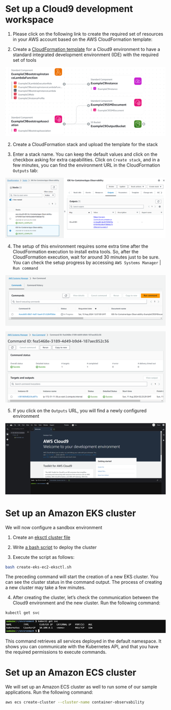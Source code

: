 # Set up a Cloud9 development workspace

1. Please click on the following link to create the required set of resources in your AWS account based on the AWS CloudFormation template:

1. Create a [CloudFormation template](/cloud9.yaml) for a Cloud9 environment to have a standard integrated development environment (IDE) with the required set of tools

![app-composer](/images/application-composer-2024-08-10T111846.614Z3te-cloud9.yaml.png)

2. Create a CloudFormation stack and upload the template for the stack

3. Enter a stack name. You can keep the default values and click on the checkbox asking for extra capabilities. Click on `Create stack`, and in a few minutes, you can find the environment URL in the CloudFormation `Outputs` tab:

![cloud9](/images/cloud9.png)

4. The setup of this environment requires some extra time after the CloudFormation execution to install extra tools. So, after the CloudFormation execution, wait for around 30 minutes just to be sure. You can check the setup progress by accessing `AWS Systems Manager` | `Run command`

![ssm-inprogress](/images/ssm-inprogress.png)

![ssm-complete](/images/ssm-complete.png)

5. If you click on the `Outputs` URL, you will find a newly configured environment

![c9-console](/images/c9-console.png)

# Set up an Amazon EKS cluster

We will now configure a sandbox environment

1. Create an [eksctl cluster file](../eks-ec2-eksctl.yaml)

2. Write [a bash script](../create-eks-ec2-eksctl.sh) to deploy the cluster

3. Execute the script as follows:

```sh
bash create-eks-ec2-eksctl.sh
```

The preceding command will start the creation of a new EKS cluster. You can see the cluster status in the command output. The process of creating a new cluster may take a few minutes.

4. After creating the cluster, let’s check the communication between the Cloud9 environment and the new cluster. Run the following command:

```sh
kubectl get svc
```

![get-svc](/images/get-svc.png)

This command retrieves all services deployed in the default namespace. It shows you can communicate with the Kubernetes API, and that you have the required permissions to execute commands.

# Set up an Amazon ECS cluster

We will set up an Amazon ECS cluster as well to run some of our sample applications. Run the following command:

```sh
aws ecs create-cluster --cluster-name container-observability
```
